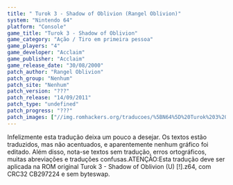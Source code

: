```yaml
---
title: " Turok 3 - Shadow of Oblivion (Rangel Oblivion)"
system: "Nintendo 64"
platform: "Console"
game_title: "Turok 3 - Shadow of Oblivion"
game_category: "Ação / Tiro em primeira pessoa"
game_players: "4"
game_developer: "Acclaim"
game_publisher: "Acclaim"
game_release_date: "30/08/2000"
patch_author: "Rangel Oblivion"
patch_group: "Nenhum"
patch_site: "Nenhum"
patch_version: "???"
patch_release: "14/09/2011"
patch_type: "undefined"
patch_progress: "???"
patch_images: ["//img.romhackers.org/traducoes/%5BN64%5D%20Turok%203%20-%20Shadow%20of%20Oblivion%20-%20Rangel%20Oblivion%20-%201.jpg","//img.romhackers.org/traducoes/%5BN64%5D%20Turok%203%20-%20Shadow%20of%20Oblivion%20-%20Rangel%20Oblivion%20-%202.jpg","//img.romhackers.org/traducoes/%5BN64%5D%20Turok%203%20-%20Shadow%20of%20Oblivion%20-%20Rangel%20Oblivion%20-%203.jpg"]
---
```

Infelizmente esta tradução deixa um pouco a desejar. Os textos estão traduzidos, mas não acentuados, e aparentemente nenhum gráfico foi editado. Além disso, nota-se textos sem tradução, erros ortográficos, muitas abreviações e traduções confusas.ATENÇÃO:Esta tradução deve ser aplicada na ROM original Turok 3 - Shadow of Oblivion (U) [!].z64, com CRC32 CB297224 e sem byteswap.